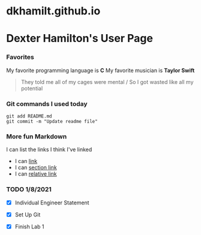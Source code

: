 # dkhamilt.github.io
# Dexter Hamilton's User Page

### Favorites
My favorite programming language is **C**
My favorite musician is **Taylor Swift**
> They told me all of my cages were mental / So I got wasted like all my potential

### Git commands I used today
```
git add README.md
git commit -m "Update readme file"
```

### More fun Markdown

I can list the links I think I've linked
- I can [link](xkcd.com)
- I can [section link](https://github.com/dkhamilt/dkhamilt.github.io#dexter-hamiltons-user-page)
- I can [relative link](_config.yml)

### TODO 1/8/2021

-[x] Individual Engineer Statement

-[x] Set Up Git

-[x] Finish Lab 1